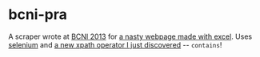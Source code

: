bcni-pra
========
A scraper wrote at [BCNI 2013](http://www.bcniphilly.com/) for [a nasty webpage made with excel](http://secure.phila.gov/paplpublicweb/GridView.aspx). Uses [selenium](https://pypi.python.org/pypi/selenium) and [a new xpath operator I just discovered](http://www.w3schools.com/xpath/xpath_functions.asp) -- `contains`!

